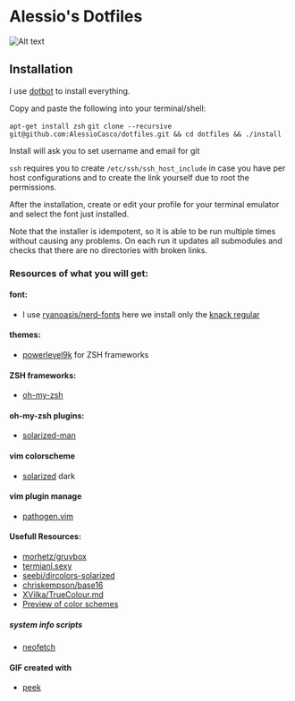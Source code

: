 # Alessio's Dotfiles

![Alt text](/../images/screenshots/demo.gif?raw=true)

## Installation
I use [dotbot](https://github.com/anishathalye/dotbot) to install everything.

Copy and paste the following into your terminal/shell:

`apt-get install zsh`
`git clone --recursive git@github.com:AlessioCasco/dotfiles.git && cd dotfiles && ./install`

Install will ask you to set username and email for git

`ssh` requires you to create `/etc/ssh/ssh_host_include` in case you have per host configurations and to create the link yourself due to root the permissions.

After the installation, create or edit your profile for your terminal emulator and select the font just installed.

Note that the installer is idempotent, so it is able to be run multiple times without causing any problems. On each run it updates all submodules and checks that there are no directories with broken links.

### Resources of what you will get:
#### font:
* I use [ryanoasis/nerd-fonts](https://github.com/ryanoasis/nerd-fonts) here we install only the [knack regular](https://github.com/ryanoasis/nerd-fonts/tree/master/patched-fonts/Hack)
#### themes:
* [powerlevel9k](https://github.com/bhilburn/powerlevel9k) for ZSH frameworks
#### ZSH frameworks:
* [oh-my-zsh](https://github.com/robbyrussell/oh-my-zsh)
#### oh-my-zsh plugins:
* [solarized-man](https://github.com/zlsun/solarized-man)
#### vim colorscheme
* [solarized](https://github.com/altercation/vim-colors-solarized) dark
#### vim plugin manage
* [pathogen.vim](https://github.com/tpope/vim-pathogen)


#### Usefull Resources:
* [morhetz/gruvbox](https://github.com/morhetz/gruvbox)
* [termianl.sexy](http://terminal.sexy/)
* [seebi/dircolors-solarized](https://github.com/seebi/dircolors-solarized)
* [chriskempson/base16](https://github.com/chriskempson/base16)
* [XVilka/TrueColour.md](https://gist.github.com/XVilka/8346728)
* [Preview of color schemes](https://termux.com/add-on-styling-color-preview.html)
##### system info scripts
* [neofetch](https://github.com/dylanaraps/neofetch)

#### GIF created with
* [peek](https://github.com/phw/peek)
